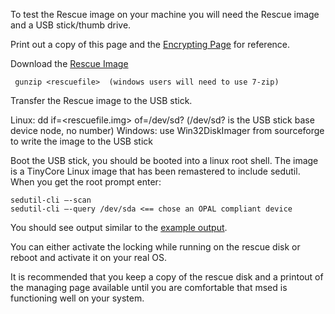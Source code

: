 To test the Rescue image on your machine you will need the Rescue image and a USB stick/thumb drive.

Print out a copy of this page and the [Encrypting Page](https://github.com/Drive-Trust-Alliance/sedutil/wiki/Encrypting-your-drive) for reference.

Download the [Rescue Image](https://github.com/Drive-Trust-Alliance/exec/blob/master/Rescue.img.gz?raw=true)

     gunzip <rescuefile>  (windows users will need to use 7-zip)

Transfer the Rescue image to the USB stick.

Linux:  dd if=<rescuefile.img> of=/dev/sd?     (/dev/sd? is the USB stick base device node, no number)
Windows:  use Win32DiskImager from sourceforge to write the image to the USB stick

 

Boot the USB stick, you should be booted into a linux root shell.  The image is a TinyCore Linux image that has been remastered to include sedutil.   When you get the root prompt enter:

    sedutil-cli –-scan
    sedutil-cli –-query /dev/sda <== chose an OPAL compliant device

You should see output similar to the [example output](https://github.com/Drive-Trust-Alliance/sedutil/wiki/Sample-Output).

You can either activate the locking while running on the rescue disk or reboot and activate it on your real OS.

It is recommended that you keep a copy of the rescue disk and a printout of the managing page available until you are comfortable that msed is functioning well on your system.
